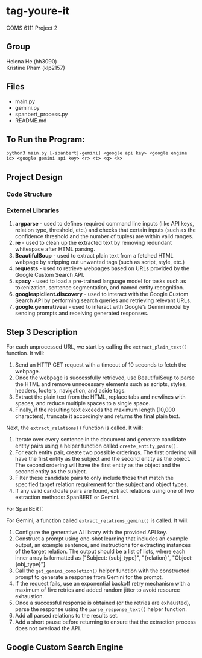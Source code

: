 # tag-youre-it
COMS 6111 Project 2

## Group
Helena He (hh3090) <br>
Kristine Pham (klp2157)

## Files
- main.py
- gemini.py
- spanbert_process.py
- README.md

## To Run the Program:
```
python3 main.py [-spanbert|-gemini] <google api key> <google engine id> <google gemini api key> <r> <t> <q> <k>
```

## Project Design

### Code Structure


### Externel Libraries
1. **argparse** - used to defines required command line inputs (like API keys, relation type, threshold, etc.) and checks that certain inputs (such as the confidence threshold and the number of tuples) are within valid ranges.
2. **re** - used to clean up the extracted text by removing redundant whitespace after HTML parsing.
3. **BeautifulSoup** - used to extract plain text from a fetched HTML webpage by stripping out unwanted tags (such as script, style, etc.)
4. **requests** - used to retrieve webpages based on URLs provided by the Google Custom Search API.
5. **spacy** - used to load a pre-trained language model for tasks such as tokenization, sentence segmentation, and named entity recognition.
6. **googleapiclient.discovery** - used to interact with the Google Custom Search API by performing search queries and retrieving relevant URLs.
7. **google.generativeai** - used to interact with Google’s Gemini model by sending prompts and receiving generated responses.

## Step 3 Description
For each unprocessed URL, we start by calling the `extract_plain_text()` function. It will:

1. Send an HTTP GET request with a timeout of 10 seconds to fetch the webpage.
2. Once the webpage is successfully retrieved, use BeautifulSoup to parse the HTML and remove unnecessary elements such as scripts, styles, headers, footers, navigation, and aside tags.
3. Extract the plain text from the HTML, replace tabs and newlines with spaces, and reduce multiple spaces to a single space.
4. Finally, if the resulting text exceeds the maximum length (10,000 characters), truncate it accordingly and returns the final plain text.

Next, the `extract_relations()` function is called. It will:

1. Iterate over every sentence in the document and generate candidate entity pairs using a helper function called `create_entity_pairs()`. 
2. For each entity pair, create two possible orderings. The first ordering will have the first entity as the subject and the second entity as the object. The second ordering will have the first entity as the object and the second entity as the subject.
3. Filter these candidate pairs to only include those that match the specified target relation requirement for the subject and object types. 
4. If any valid candidate pairs are found, extract relations using one of two extraction methods: SpanBERT or Gemini.

For SpanBERT:


For Gemini, a function called `extract_relations_gemini()` is called. It will:

1. Configure the generative AI library with the provided API key. 
2. Construct a prompt using one-shot learning that includes an example output, an example sentence, and instructions for extracting instances of the target relation. The output should be a list of lists, where each inner array is formatted as ["Subject: {subj_type}", "{relation}", "Object: {obj_type}"].
3. Call the `get_gemini_completion()` helper function with the constructed prompt to generate a response from Gemini for the prompt.
4. If the request fails, use an exponential backoff retry mechanism with a maximum of five retries and added random jitter to avoid resource exhaustion. 
5. Once a successful response is obtained (or the retries are exhausted), parse the response using the `parse_response_text()` helper function. 
6. Add all parsed relations to the results set.
7. Add a short pause before returning to ensure that the extraction process does not overload the API.

## Google Custom Search Engine
